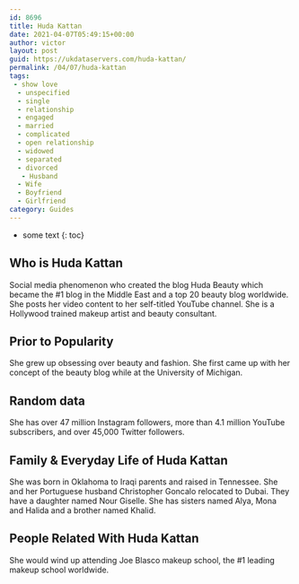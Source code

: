 ```yaml
---
id: 8696
title: Huda Kattan
date: 2021-04-07T05:49:15+00:00
author: victor
layout: post
guid: https://ukdataservers.com/huda-kattan/
permalink: /04/07/huda-kattan
tags:
 - show love
  - unspecified
  - single
  - relationship
  - engaged
  - married
  - complicated
  - open relationship
  - widowed
  - separated
  - divorced
   - Husband
  - Wife
  - Boyfriend
  - Girlfriend
category: Guides
---
```


* some text
{: toc}


## Who is Huda Kattan



Social media phenomenon who created the blog Huda Beauty which became the #1 blog in the Middle East and a top 20 beauty blog worldwide. She posts her video content to her self-titled YouTube channel. She is a Hollywood trained makeup artist and beauty consultant.

                
                
                
## Prior to Popularity



She grew up obsessing over beauty and fashion. She first came up with her concept of the beauty blog while at the University of Michigan. 

                
                
                
## Random data



She has over 47 million Instagram followers, more than 4.1 million YouTube subscribers, and over 45,000 Twitter followers.

                
                
                
## Family & Everyday Life of Huda Kattan



She was born in Oklahoma to Iraqi parents and raised in Tennessee. She and her Portuguese husband Christopher Goncalo relocated to Dubai. They have a daughter named Nour Giselle. She has sisters named Alya, Mona and Halida and a brother named Khalid.

                
                
                
## People Related With Huda Kattan



She would wind up attending Joe Blasco makeup school, the #1 leading makeup school worldwide.

                
              
            
          
          
          